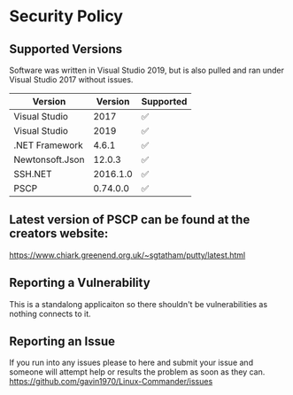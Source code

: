# Security Policy

## Supported Versions

Software was written in Visual Studio 2019, but is also pulled and ran under Visual Studio 2017 without issues.

| Version         | Version  | Supported          |
| --------------- | -------- | ------------------ |
| Visual Studio   | 2017     | :white_check_mark: |
| Visual Studio   | 2019     | :white_check_mark: |
| .NET Framework  | 4.6.1    | :white_check_mark: |
| Newtonsoft.Json | 12.0.3   | :white_check_mark: |
| SSH.NET         | 2016.1.0 | :white_check_mark: |
| PSCP            | 0.74.0.0 | :white_check_mark: |

## Latest version of PSCP can be found at the creators website:
https://www.chiark.greenend.org.uk/~sgtatham/putty/latest.html

## Reporting a Vulnerability
This is a standalong applicaiton so there shouldn't be vulnerabilities as nothing connects to it.   

## Reporting an Issue
If you run into any issues please to here and submit your issue and someone will attempt help or results the problem as soon as they can.
https://github.com/gavin1970/Linux-Commander/issues
